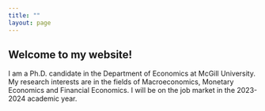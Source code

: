 ```yaml
---
title: ""
layout: page
---
```


## Welcome to my website!

I am a Ph.D. candidate in the Department of Economics at McGill University. My research interests are in the fields of Macroeconomics, Monetary Economics and Financial Economics. I will be on the job market in the 2023-2024 academic year. 


